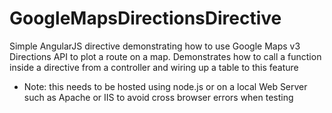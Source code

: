 # GoogleMapsDirectionsDirective
Simple AngularJS directive demonstrating how to use Google Maps v3 Directions API to plot a route on a map.  Demonstrates how to call a function inside a directive from a controller and wiring up a table to this feature

* Note: this needs to be hosted using node.js or on a local Web Server such as Apache or IIS to avoid cross browser errors when testing